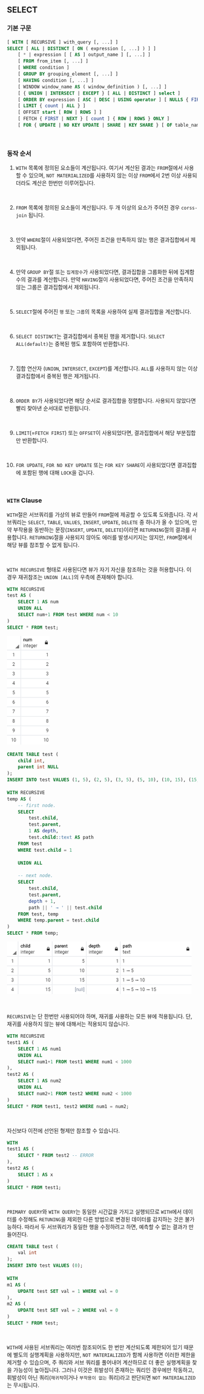 ## SELECT

### 기본 구문

```sql
[ WITH [ RECURSIVE ] with_query [, ...] ]
SELECT [ ALL | DISTINCT [ ON ( expression [, ...] ) ] ]
    [ * | expression [ [ AS ] output_name ] [, ...] ]
    [ FROM from_item [, ...] ]
    [ WHERE condition ]
    [ GROUP BY grouping_element [, ...] ]
    [ HAVING condition [, ...] ]
    [ WINDOW window_name AS ( window_definition ) [, ...] ]
    [ { UNION | INTERSECT | EXCEPT } [ ALL | DISTINCT ] select ]
    [ ORDER BY expression [ ASC | DESC | USING operator ] [ NULLS { FIRST | LAST } ] [, ...] ]
    [ LIMIT { count | ALL } ]
    [ OFFSET start [ ROW | ROWS ] ]
    [ FETCH { FIRST | NEXT } [ count ] { ROW | ROWS } ONLY ]
    [ FOR { UPDATE | NO KEY UPDATE | SHARE | KEY SHARE } [ OF table_name [, ...] ] [ NOWAIT | SKIP LOCKED ] [...] ]
```

<br/>

### 동작 순서

1. `WITH` 목록에 정의된 요소들이 계산됩니다. 여기서 계산된 결과는 `FROM`절에서 사용할 수 있으며, `NOT MATERIALIZED`를 사용하지 않는 이상 `FROM`에서 2번 이상 사용되더라도 계산은 한번만 이루어집니다.

<br/>

2. `FROM` 목록에 정의된 요소들이 계산됩니다. 두 개 이상의 요소가 주어진 경우 `corss-join` 됩니다.

<br/>

3. 만약 `WHERE`절이 사용되었다면, 주어진 조건을 만족하지 않는 행은 결과집합에서 제외됩니다.

<br/>

4. 만약 `GROUP BY`절 또는 `집계함수`가 사용되었다면, 결과집합을 그룹화한 뒤에 집계함수의 결과를 계산합니다. 만약 `HAVING`절이 사용되었다면, 주어진 조건을 만족하지 않는 그룹은 결과집합에서 제외됩니다.

<br/>

5. `SELECT`절에 주어진 `행` 또는 `그룹`의 목록을 사용하여 실제 결과집합을 계산합니다.

<br/>

6. `SELECT DISTINCT`는 결과집합에서 중복된 행을 제거합니다. `SELECT ALL(default)`는 중복된 행도 포함하여 반환합니다.

<br/>

7. 집합 연산자 (`UNION`, `INTERSECT`, `EXCEPT`)를 계산합니다. `ALL`를 사용하지 않는 이상 결과집합에서 중복된 행은 제거됩니다.

<br/>

8. `ORDER BY`가 사용되었다면 해당 순서로 결과집합을 정렬합니다. 사용되지 않았다면 빨리 찾아낸 순서대로 반환됩니다.

<br/>

9. `LIMIT`(=`FETCH FIRST`) 또는 `OFFSET`이 사용되었다면, 결과집합에서 해당 부분집합만 반환합니다.

<br/>

10. `FOR UPDATE`, `FOR NO KEY UPDATE` 또는 `FOR KEY SHARE`이 사용되었다면 결과집합에 포함된 행에 대해 `LOCK`을 겁니다.

<br/>

### `WITH` Clause

`WITH`절은 서브쿼리를 가상의 뷰로 만들어 `FROM`절에 제공할 수 있도록 도와줍니다. 각 서브쿼리는 `SELECT`, `TABLE`, `VALUES`, `INSERT`, `UPDATE`, `DELETE` 중 하나가 올 수 있으며, 만약 부작용을 동반하는 문장(`INSERT`, `UPDATE`, `DELETE`)이라면 `RETURNING`절의 결과를 사용합니다. `RETURNING`절을 사용되지 않아도 에러를 발생시키지는 않지만, `FROM`절에서 해당 뷰를 참조할 수 없게 됩니다.

<br/>

`WITH RECURSIVE` 형태로 사용된다면 뷰가 자기 자신을 참조하는 것을 허용합니다. 이 경우 재귀참조는 `UNION [ALL]`의 우측에 존재해야 합니다.

```sql
WITH RECURSIVE
test AS (
    SELECT 1 AS num
    UNION ALL
    SELECT num+1 FROM test WHERE num < 10
)
SELECT * FROM test;
```

![](./images/04-01.png)

```sql
CREATE TABLE test (
    child int,
    parent int NULL
);
INSERT INTO test VALUES (1, 5), (2, 5), (3, 5), (5, 10), (10, 15), (15, null);

WITH RECURSIVE
temp AS (
	-- first node.
    SELECT
		test.child,
		test.parent,
		1 AS depth,
		test.child::text AS path
	FROM test
	WHERE test.child = 1

	UNION ALL

	-- next node.
	SELECT
		test.child,
		test.parent,
		depth + 1,
		path || ' → ' || test.child
	FROM test, temp
	WHERE temp.parent = test.child
)
SELECT * FROM temp;
```

![](./images/04-02.png)

<br/>

`RECURSIVE`는 단 한번만 사용되어야 하며, 재귀를 사용하는 모든 뷰에 적용됩니다. 단, 재귀를 사용하지 않는 뷰에 대해서는 적용되지 않습니다.

```sql
WITH RECURSIVE
test1 AS (
    SELECT 1 AS num1
    UNION ALL
    SELECT num1+1 FROM test1 WHERE num1 < 1000
),
test2 AS (
    SELECT 1 AS num2
    UNION ALL
    SELECT num2+1 FROM test2 WHERE num2 < 1000
)
SELECT * FROM test1, test2 WHERE num1 = num2;
```

<br/>

자신보다 이전에 선언된 형제만 참조할 수 있습니다.

```sql
WITH
test1 AS (
    SELECT * FROM test2 -- ERROR
),
test2 AS (
    SELECT 1 AS x
)
SELECT * FROM test1;
```

<br/>

`PRIMARY QUERY`와 `WITH QUERY`는 동일한 시간값을 가지고 실행되므로 `WITH`에서 데이터를 수정해도 `RETUNING`을 제외한 다른 방법으로 변경된 데이터를 감지하는 것은 불가능하다. 따라서 두 서브쿼리가 동일한 행을 수정하려고 하면, 예측할 수 없는 결과가 만들어진다.

```sql
CREATE TABLE test (
    val int
);
INSERT INTO test VALUES (0);

WITH
m1 AS (
    UPDATE test SET val = 1 WHERE val = 0
),
m2 AS (
    UPDATE test SET val = 2 WHERE val = 0
)
SELECT * FROM test;
```

<br/>

`WITH`에 사용된 서브쿼리는 여러번 참조되어도 한 번만 계산되도록 제한되어 있기 때문에 별도의 실행계획을 사용하지만, `NOT MATERIALIZED`가 함께 사용하면 이러한 제한을 제거할 수 있습으며, 주 쿼리와 서브 쿼리를 풀어내어 계산하므로 더 좋은 실행계획을 찾을 가능성이 높아집니다. 그러나 이것은 휘발성이 존재하는 쿼리인 경우에만 작동하고, 휘발성이 아닌 쿼리(`재귀적`이거나 `부작용이 없는` 쿼리)라고 판단되면 `NOT MATERIALIZED`는 무시됩니다.
